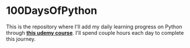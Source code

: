 # 100DaysOfPython

This is the repository where I'll add my daily learning progress on Python through [**this udemy course**](https://www.udemy.com/course/100-days-of-code/). I'll spend couple hours each day to complete this journey.
